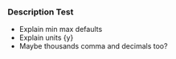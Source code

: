 ### Description Test
- Explain min max defaults
- Explain units {y}
- Maybe thousands comma and decimals too?